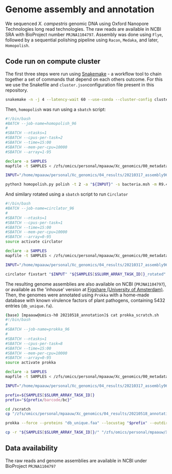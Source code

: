 # Genome assembly and annotation

We sequenced *X. campestris* genomic DNA using Oxford Nanopore Technologies long read technologies. The raw reads are available in NCBI SRA with BioProject number `PRJNA1104797`. Assembly was done using `Flye`, followed by a sequential polishing pipeline using `Racon`, `Medaka`, and later, `Homopolish`.

## Code run on compute cluster

The first three steps were run using [Snakemake](https://snakemake.github.io) - a workflow tool to chain together a set of commands that depend on each others outcome. For this we use the Snakefile and `cluster.json`configuration file present in this repository.

```bash
snakemake -n -j 4 --latency-wait 60 --use-conda --cluster-config cluster.json --cluster "sbatch -p {cluster.partition} -n {cluster.n} -c {cluster.c} -t {cluster.time} --mem {cluster.memory} -o {cluster.output}"
```
Then, `homopolish` was run using a `sbatch` script:

```bash
#!/bin/bash
#BATCH --job-name=homopolish_96
#
#SBATCH --ntasks=1
#SBATCH --cpus-per-task=2
#SBATCH --time=15:00
#SBATCH --mem-per-cpu=10000
#SBATCH --array=1-95

declare -a SAMPLES
mapfile -t SAMPLES < /zfs/omics/personal/mpaauw/Xc_genomics/00_metadata/barcodes.txt

INPUT="/home/mpaauw/personal/Xc_genomics/04_results/20210317_assembly96/medaka_polishing/${SAMPLES[$SLURM_ARRAY_TASK_ID]}/consensus.fasta"

python3 homopolish.py polish -t 2 -a "${INPUT}" -s bacteria.msh -m R9.4.pkl -o "${SAMPLES[$SLURM_ARRAY_TASK_ID]}"
```

And similary rotated using a `sbatch` script to run `Circlator`

```bash
#!/bin/bash
#BATCH --job-name=circlator_96
#
#SBATCH --ntasks=1
#SBATCH --cpus-per-task=1
#SBATCH --time=15:00
#SBATCH --mem-per-cpu=10000
#SBATCH --array=0-95
source activate circlator

declare -a SAMPLES
mapfile -t SAMPLES < /zfs/omics/personal/mpaauw/Xc_genomics/00_metadata/barcodes.txt

INPUT="/home/mpaauw/personal/Xc_genomics/04_results/20210317_assembly96/homopolish/${SAMPLES[$SLURM_ARRAY_TASK_ID]}/consensus_homopolished.fasta"

circlator fixstart "$INPUT" "${SAMPLES[$SLURM_ARRAY_TASK_ID]}_rotated"  
```

The resulting genome assemblies are also available on NCBI (`PRJNA1104797`), or available as the 'inhouse' version at [Figshare (University of Amsterdam)](https://doi.org/10.21942/uva.25359736.v1). Then, the genomes were annotated using `Prokka` with a home-made database with known virulence factors of plant pathogens, containing 5432 entries (`db_unique.fa`).

```bash
(base) [mpaauw@omics-h0 20210518_annotation]$ cat prokka_scratch.sh 
#!/bin/bash
#
#SBATCH --job-name=prokka_96
#
#SBATCH --ntasks=1
#SBATCH --cpus-per-task=8
#SBATCH --time=15:00
#SBATCH --mem-per-cpu=10000
#SBATCH --array=0-95
source activate prokka

declare -a SAMPLES
mapfile -t SAMPLES < /zfs/omics/personal/mpaauw/Xc_genomics/00_metadata/barcodes.txt

INPUT="/home/mpaauw/personal/Xc_genomics/04_results/20210317_assembly96/rotated/"

prefix=${SAMPLES[$SLURM_ARRAY_TASK_ID]} 
prefix="${prefix/barcode/bc}"

cd /scratch
cp "/zfs/omics/personal/mpaauw/Xc_genomics/04_results/20210518_annotation/db/db_unique.faa" ./

prokka --force --proteins "db_unique.faa" --locustag "$prefix" --outdir "${SAMPLES[$SLURM_ARRAY_TASK_ID]}" --prefix "${SAMPLES[$SLURM_ARRAY_TASK_ID]}" --cpus 8 "${INPUT}${SAMPLES[$SLURM_ARRAY_TASK_ID]}_rotated.fasta"

cp -r "${SAMPLES[$SLURM_ARRAY_TASK_ID]}/" "/zfs/omics/personal/mpaauw/Xc_genomics/04_results/20210518_annotation/${SAMPLES[$SLURM_ARRAY_TASK_ID]}" 

```

## Data availability

The raw reads and genome assemblies are available in NCBI under BioProject `PRJNA1104797`
